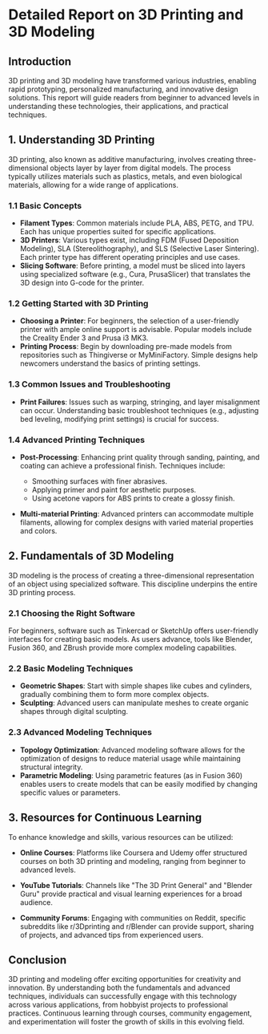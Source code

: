 # Detailed Report on 3D Printing and 3D Modeling

## Introduction

3D printing and 3D modeling have transformed various industries, enabling rapid prototyping, personalized manufacturing, and innovative design solutions. This report will guide readers from beginner to advanced levels in understanding these technologies, their applications, and practical techniques.

## 1. Understanding 3D Printing

3D printing, also known as additive manufacturing, involves creating three-dimensional objects layer by layer from digital models. The process typically utilizes materials such as plastics, metals, and even biological materials, allowing for a wide range of applications.

### 1.1 Basic Concepts
- **Filament Types**: Common materials include PLA, ABS, PETG, and TPU. Each has unique properties suited for specific applications.
- **3D Printers**: Various types exist, including FDM (Fused Deposition Modeling), SLA (Stereolithography), and SLS (Selective Laser Sintering). Each printer type has different operating principles and use cases.
- **Slicing Software**: Before printing, a model must be sliced into layers using specialized software (e.g., Cura, PrusaSlicer) that translates the 3D design into G-code for the printer.

### 1.2 Getting Started with 3D Printing
- **Choosing a Printer**: For beginners, the selection of a user-friendly printer with ample online support is advisable. Popular models include the Creality Ender 3 and Prusa i3 MK3.
- **Printing Process**: Begin by downloading pre-made models from repositories such as Thingiverse or MyMiniFactory. Simple designs help newcomers understand the basics of printing settings.

### 1.3 Common Issues and Troubleshooting
- **Print Failures**: Issues such as warping, stringing, and layer misalignment can occur. Understanding basic troubleshoot techniques (e.g., adjusting bed leveling, modifying print settings) is crucial for success.

### 1.4 Advanced Printing Techniques
- **Post-Processing**: Enhancing print quality through sanding, painting, and coating can achieve a professional finish. Techniques include:
  - Smoothing surfaces with finer abrasives.
  - Applying primer and paint for aesthetic purposes.
  - Using acetone vapors for ABS prints to create a glossy finish.

- **Multi-material Printing**: Advanced printers can accommodate multiple filaments, allowing for complex designs with varied material properties and colors.

## 2. Fundamentals of 3D Modeling

3D modeling is the process of creating a three-dimensional representation of an object using specialized software. This discipline underpins the entire 3D printing process.

### 2.1 Choosing the Right Software
For beginners, software such as Tinkercad or SketchUp offers user-friendly interfaces for creating basic models. As users advance, tools like Blender, Fusion 360, and ZBrush provide more complex modeling capabilities.

### 2.2 Basic Modeling Techniques
- **Geometric Shapes**: Start with simple shapes like cubes and cylinders, gradually combining them to form more complex objects.
- **Sculpting**: Advanced users can manipulate meshes to create organic shapes through digital sculpting.

### 2.3 Advanced Modeling Techniques
- **Topology Optimization**: Advanced modeling software allows for the optimization of designs to reduce material usage while maintaining structural integrity.
- **Parametric Modeling**: Using parametric features (as in Fusion 360) enables users to create models that can be easily modified by changing specific values or parameters.

## 3. Resources for Continuous Learning

To enhance knowledge and skills, various resources can be utilized:

- **Online Courses**: Platforms like Coursera and Udemy offer structured courses on both 3D printing and modeling, ranging from beginner to advanced levels.

- **YouTube Tutorials**: Channels like "The 3D Print General" and "Blender Guru" provide practical and visual learning experiences for a broad audience.

- **Community Forums**: Engaging with communities on Reddit, specific subreddits like r/3Dprinting and r/Blender can provide support, sharing of projects, and advanced tips from experienced users.

## Conclusion

3D printing and modeling offer exciting opportunities for creativity and innovation. By understanding both the fundamentals and advanced techniques, individuals can successfully engage with this technology across various applications, from hobbyist projects to professional practices. Continuous learning through courses, community engagement, and experimentation will foster the growth of skills in this evolving field.
